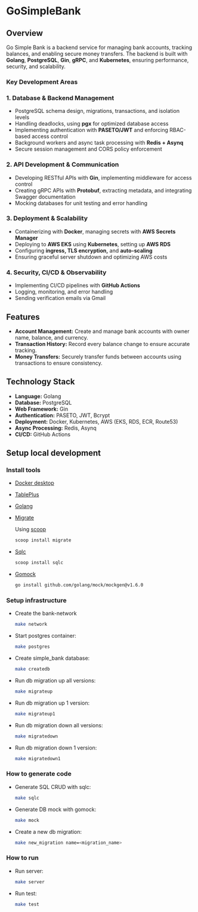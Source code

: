 # GoSimpleBank

## Overview
Go Simple Bank is a backend service for managing bank accounts, tracking balances, and enabling secure money transfers. The backend is built with **Golang**, **PostgreSQL**, **Gin**, **gRPC**, and **Kubernetes**, ensuring performance, security, and scalability.

### Key Development Areas

### 1. Database & Backend Management
- PostgreSQL schema design, migrations, transactions, and isolation levels  
- Handling deadlocks, using **pgx** for optimized database access  
- Implementing authentication with **PASETO/JWT** and enforcing RBAC-based access control  
- Background workers and async task processing with **Redis + Asynq**  
- Secure session management and CORS policy enforcement  

### 2. API Development & Communication
- Developing RESTful APIs with **Gin**, implementing middleware for access control  
- Creating gRPC APIs with **Protobuf**, extracting metadata, and integrating Swagger documentation  
- Mocking databases for unit testing and error handling  

### 3. Deployment & Scalability
- Containerizing with **Docker**, managing secrets with **AWS Secrets Manager**  
- Deploying to **AWS EKS** using **Kubernetes**, setting up **AWS RDS**  
- Configuring **ingress, TLS encryption,** and **auto-scaling**  
- Ensuring graceful server shutdown and optimizing AWS costs  

### 4. Security, CI/CD & Observability
- Implementing CI/CD pipelines with **GitHub Actions**  
- Logging, monitoring, and error handling  
- Sending verification emails via Gmail

## Features
- **Account Management:** Create and manage bank accounts with owner name, balance, and currency.
- **Transaction History:** Record every balance change to ensure accurate tracking.
- **Money Transfers:** Securely transfer funds between accounts using transactions to ensure consistency.

## Technology Stack
- **Language:** Golang  
- **Database:** PostgreSQL
- **Web Framework:** Gin  
- **Authentication:** PASETO, JWT, Bcrypt  
- **Deployment:** Docker, Kubernetes, AWS (EKS, RDS, ECR, Route53)  
- **Async Processing:** Redis, Asynq  
- **CI/CD:** GitHub Actions  

## Setup local development

### Install tools

- [Docker desktop](https://www.docker.com/products/docker-desktop)
- [TablePlus](https://tableplus.com/)
- [Golang](https://golang.org/)
- [Migrate](https://github.com/golang-migrate/migrate/tree/master/cmd/migrate)
  
  Using [scoop](https://scoop.sh/)

  ```bash
  scoop install migrate
  ```

- [Sqlc](https://github.com/kyleconroy/sqlc#installation)

  ```bash
  scoop install sqlc
  ```

- [Gomock](https://github.com/golang/mock)

  ```bash
  go install github.com/golang/mock/mockgen@v1.6.0
  ```

### Setup infrastructure

- Create the bank-network

  ```bash
  make network
  ```

- Start postgres container:

  ```bash
  make postgres
  ```

- Create simple_bank database:

  ```bash
  make createdb
  ```

- Run db migration up all versions:

  ```bash
  make migrateup
  ```

- Run db migration up 1 version:

  ```bash
  make migrateup1
  ```

- Run db migration down all versions:

  ```bash
  make migratedown
  ```

- Run db migration down 1 version:

  ```bash
  make migratedown1
  ```

### How to generate code

- Generate SQL CRUD with sqlc:

  ```bash
  make sqlc
  ```

- Generate DB mock with gomock:

  ```bash
  make mock
  ```

- Create a new db migration:

  ```bash
  make new_migration name=<migration_name>
  ```

### How to run

- Run server:

  ```bash
  make server
  ```

- Run test:

  ```bash
  make test
  ```
